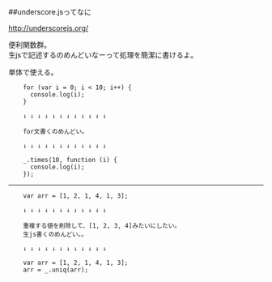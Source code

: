 ##underscore.jsってなに  
  
http://underscorejs.org/  
  
便利関数群。  
生jsで記述するのめんどいなーって処理を簡潔に書けるよ。  
  
単体で使える。  

        for (var i = 0; i < 10; i++) {
          console.log(i);
        }
        
        ↓ ↓ ↓ ↓ ↓ ↓ ↓ ↓ ↓ ↓ ↓ ↓
        
        for文書くのめんどい。
        
        ↓ ↓ ↓ ↓ ↓ ↓ ↓ ↓ ↓ ↓ ↓ ↓
        
        _.times(10, function (i) {
          console.log(i);
        });
  
***  

        var arr = [1, 2, 1, 4, 1, 3];
        
        ↓ ↓ ↓ ↓ ↓ ↓ ↓ ↓ ↓ ↓ ↓ ↓
        
        重複する値を削除して、[1, 2, 3, 4]みたいにしたい。
        生js書くのめんどい。。
        
        ↓ ↓ ↓ ↓ ↓ ↓ ↓ ↓ ↓ ↓ ↓ ↓
        
        var arr = [1, 2, 1, 4, 1, 3];
        arr = _.uniq(arr);

  
